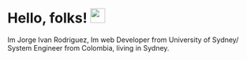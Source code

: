 # Hello, folks! <img src="https://raw.githubusercontent.com/MartinHeinz/MartinHeinz/master/wave.gif" width="30px">


Im Jorge Ivan Rodriguez, Im web Developer from University of Sydney/ System Engineer from Colombia, living in Sydney.
